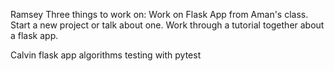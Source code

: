 Ramsey
Three things to work on:
Work on Flask App from Aman's class.
Start a new project or talk about one.
Work through a tutorial together about a flask app.

Calvin
flask app
algorithms
testing with pytest


